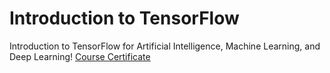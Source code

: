 # Introduction to TensorFlow
Introduction to TensorFlow for Artificial Intelligence, Machine Learning, and Deep Learning!
[Course Certificate](https://github.com/AmalAljabri/Introduction-to-TensorFlow/blob/master/Introduction%20to%20TensorFlow%20for%20AI%2C%20ML%2C%20DL.pdf)

